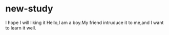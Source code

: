 # new-study
I hope I will liking it
Hello,I am a boy.My friend intruduce it to me,and I want to learn it well.
